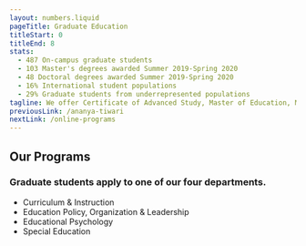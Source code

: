 ```yaml
---
layout: numbers.liquid
pageTitle: Graduate Education
titleStart: 0
titleEnd: 8
stats: 
  - 487 On-campus graduate students
  - 103 Master's degrees awarded Summer 2019-Spring 2020
  - 48 Doctoral degrees awarded Summer 2019-Spring 2020
  - 16% International student populations
  - 29% Graduate students from underrepresented populations
tagline: We offer Certificate of Advanced Study, Master of Education, Master of Science, Master of Arts, Doctorate of Education, and Doctorate of Philosophy degrees. Our graduate students exemplify leadership in educational research and practice across disciplines.
previousLink: /ananya-tiwari
nextLink: /online-programs
---
```


## Our Programs

### Graduate students apply to one of our four departments.
* Curriculum & Instruction
* Education Policy, Organization & Leadership
* Educational Psychology
* Special Education
